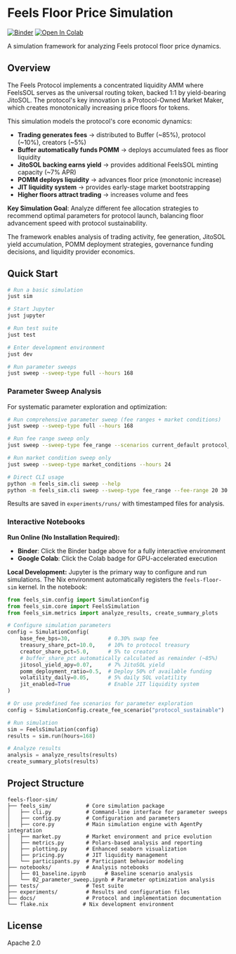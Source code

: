 # Feels Floor Price Simulation

[![Binder](https://mybinder.org/badge_logo.svg)](https://mybinder.org/v2/gh/FeelsDEX/feels-floor-sim/HEAD?labpath=notebooks%2F01_baseline.ipynb)
[![Open In Colab](https://colab.research.google.com/assets/colab-badge.svg)](https://colab.research.google.com/github/FeelsDEX/feels-floor-sim/blob/main/notebooks/01_baseline.ipynb)

A simulation framework for analyzing Feels protocol floor price dynamics.

## Overview

The Feels Protocol implements a concentrated liquidity AMM where FeelsSOL serves as the universal routing token, backed 1:1 by yield-bearing JitoSOL. The protocol's key innovation is a Protocol-Owned Market Maker, which creates monotonically increasing price floors for tokens.

This simulation models the protocol's core economic dynamics:
- **Trading generates fees** → distributed to Buffer (~85%), protocol (~10%), creators (~5%)
- **Buffer automatically funds POMM** → deploys accumulated fees as floor liquidity
- **JitoSOL backing earns yield** → provides additional FeelsSOL minting capacity (~7% APR)
- **POMM deploys liquidity** → advances floor price (monotonic increase)
- **JIT liquidity system** → provides early-stage market bootstrapping
- **Higher floors attract trading** → increases volume and fees

**Key Simulation Goal**: Analyze different fee allocation strategies to recommend optimal parameters for protocol launch, balancing floor advancement speed with protocol sustainability.

The framework enables analysis of trading activity, fee generation, JitoSOL yield accumulation, POMM deployment strategies, governance funding decisions, and liquidity provider economics.

## Quick Start

```bash
# Run a basic simulation
just sim

# Start Jupyter
just jupyter

# Run test suite
just test

# Enter development environment
just dev

# Run parameter sweeps
just sweep --sweep-type full --hours 168
```

### Parameter Sweep Analysis

For systematic parameter exploration and optimization:

```bash
# Run comprehensive parameter sweep (fee ranges + market conditions)
just sweep --sweep-type full --hours 168

# Run fee range sweep only
just sweep --sweep-type fee_range --scenarios current_default protocol_sustainable

# Run market condition sweep only  
just sweep --sweep-type market_conditions --hours 24

# Direct CLI usage
python -m feels_sim.cli sweep --help
python -m feels_sim.cli sweep --sweep-type fee_range --fee-range 20 30 40 50
```

Results are saved in `experiments/runs/` with timestamped files for analysis.

### Interactive Notebooks

**Run Online (No Installation Required):**
- **Binder**: Click the Binder badge above for a fully interactive environment
- **Google Colab**: Click the Colab badge for GPU-accelerated execution

**Local Development:**
Jupyter is the primary way to configure and run simulations. The Nix environment automatically registers the `feels-floor-sim` kernel. In the notebook:

```python
from feels_sim.config import SimulationConfig
from feels_sim.core import FeelsSimulation
from feels_sim.metrics import analyze_results, create_summary_plots

# Configure simulation parameters
config = SimulationConfig(
    base_fee_bps=30,            # 0.30% swap fee
    treasury_share_pct=10.0,    # 10% to protocol treasury
    creator_share_pct=5.0,      # 5% to creators
    # buffer_share_pct automatically calculated as remainder (~85%)
    jitosol_yield_apy=0.07,     # 7% JitoSOL yield
    pomm_deployment_ratio=0.5,  # Deploy 50% of available funding
    volatility_daily=0.05,      # 5% daily SOL volatility
    jit_enabled=True            # Enable JIT liquidity system
)

# Or use predefined fee scenarios for parameter exploration
config = SimulationConfig.create_fee_scenario("protocol_sustainable")

# Run simulation
sim = FeelsSimulation(config)
results = sim.run(hours=168)

# Analyze results
analysis = analyze_results(results)
create_summary_plots(results)
```

## Project Structure

```
feels-floor-sim/
├── feels_sim/           # Core simulation package
│   ├── cli.py           # Command-line interface for parameter sweeps
│   ├── config.py        # Configuration and parameters
│   ├── core.py          # Main simulation engine with AgentPy integration
│   ├── market.py        # Market environment and price evolution
│   ├── metrics.py       # Polars-based analysis and reporting
│   ├── plotting.py      # Enhanced seaborn visualization
│   ├── pricing.py       # JIT liquidity management
│   └── participants.py  # Participant behavior modeling
├── notebooks/           # Analysis notebooks
│   ├── 01_baseline.ipynb      # Baseline scenario analysis
│   └── 02_parameter_sweep.ipynb # Parameter optimization analysis
├── tests/               # Test suite
├── experiments/         # Results and configuration files
├── docs/                # Protocol and implementation documentation
└── flake.nix           # Nix development environment
```

## License

Apache 2.0